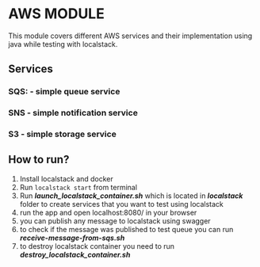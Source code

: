 # AWS MODULE

This module covers different AWS services and their implementation using java while testing with localstack.

## Services

### SQS: - simple queue service
### SNS - simple notification service
### S3 - simple storage service


## How to run?

1) Install localstack and docker
2) Run ```localstack start``` from terminal
3) Run ***launch_localstack_container.sh*** which is located in ***localstack*** folder to create services that 
   you want to test using localstack
4) run the app and open localhost:8080/ in your browser
5) you can publish any message to localstack using swagger
6) to check if the message was published to test queue you can run ***receive-message-from-sqs.sh***
7) to destroy localstack container you need to run ***destroy_localstack_container.sh***
